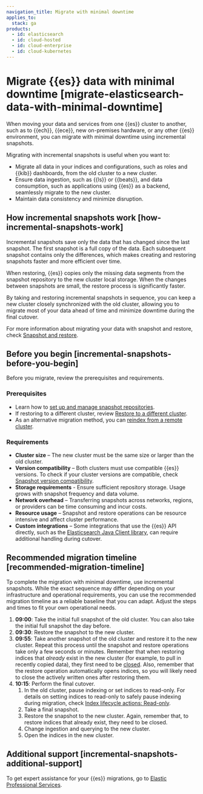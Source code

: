 ```yaml
---
navigation_title: Migrate with minimal downtime
applies_to:
  stack: ga
products:
  - id: elasticsearch
  - id: cloud-hosted
  - id: cloud-enterprise
  - id: cloud-kubernetes
---
```


# Migrate {{es}} data with minimal downtime [migrate-elasticsearch-data-with-minimal-downtime]
When moving your data and services from one {{es}} cluster to another, such as to {{ech}}, {{ece}}, new on-premises hardware, or any other {{es}} environment, you can migrate with minimal downtime using incremental snapshots. 

Migrating with incremental snapshots is useful when you want to:

* Migrate all data in your indices and configurations, such as roles and {{kib}} dashboards, from the old cluster to a new cluster.
* Ensure data ingestion, such as {{ls}} or {{beats}}, and data consumption, such as applications using {{es}} as a backend, seamlessly migrate to the new cluster.
* Maintain data consistency and minimize disruption.  

## How incremental snapshots work [how-incremental-snapshots-work]
Incremental snapshots save only the data that has changed since the last snapshot. The first snapshot is a full copy of the data. Each subsequent snapshot contains only the differences, which makes creating and restoring snapshots faster and more efficient over time. 

When restoring, {{es}} copies only the missing data segments from the snapshot repository to the new cluster local storage. When the changes between snapshots are small, the restore process is significantly faster. 

By taking and restoring incremental snapshots in sequence, you can keep a new cluster closely synchronized with the old cluster, allowing you to migrate most of your data ahead of time and minimize downtime during the final cutover. 

For more information about migrating your data with snapshot and restore, check [Snapshot and restore](/deploy-manage/tools/snapshot-and-restore.md).

## Before you begin [incremental-snapshots-before-you-begin]
Before you migrate, review the prerequisites and requirements.

### Prerequisites
* Learn how to [set up and manage snapshot repositories](/deploy-manage/tools/snapshot-and-restore/manage-snapshot-repositories.md). 
* If restoring to a different cluster, review [Restore to a different cluster](/deploy-manage/tools/snapshot-and-restore/restore-snapshot.md#restore-different-cluster).
* As an alternative migration method, you can [reindex from a remote cluster](/manage-data/migrate.md#ech-reindex-remote).

### Requirements
* **Cluster size** – The new cluster must be the same size or larger than the old cluster. 
* **Version compatibility** – Both clusters must use compatible {{es}} versions. To check if your cluster versions are compatible, check [Snapshot version compatibility](/deploy-manage/tools/snapshot-and-restore.md#snapshot-restore-version-compatibility).
* **Storage requirements** - Ensure sufficient repository storage. Usage grows with snapshot frequency and data volume. 
* **Network overhead** – Transferring snapshots across networks, regions, or providers can be time consuming and incur costs.
* **Resource usage** – Snapshot and restore operations can be resource intensive and affect cluster performance.
* **Custom integrations** – Some integrations that use the {{es}} API directly, such as the [Elasticsearch Java Client library](elasticsearch-java://reference/index.md), can require additional handling during cutover.

## Recommended migration timeline [recommended-migration-timeline]
Tp complete the migration with minimal downtime, use incremental snapshots. While the exact sequence may differ depending on your infrastructure and operational requirements, you can use the recommended migration timeline as a reliable baseline that you can adapt. Adjust the steps and times to fit your own operational needs.

1. **09:00**: Take the initial full snapshot of the old cluster. You can also take the initial full snapshot the day before.
2. **09:30**: Restore the snapshot to the new cluster.
3. **09:55**: Take another snapshot of the old cluster and restore it to the new cluster. Repeat this process until the snapshot and restore operations take only a few seconds or minutes. Remember that when restoring indices that _already_ exist in the new cluster (for example, to pull in recently copied data), they first need to be [closed](/deploy-manage/tools/snapshot-and-restore/restore-snapshot.md#considerations). Also, remember that the restore operation automatically opens indices, so you will likely need to close the actively written ones after restoring them.
4. **10:15**: Perform the final cutover.
    1. In the old cluster, pause indexing or set indices to read-only. For details on setting indices to read-only to safely pause indexing during migration, check [Index lifecycle actions: Read-only](elasticsearch://reference/elasticsearch/index-lifecycle-actions/ilm-readonly.md).
    2. Take a final snapshot. 
    3. Restore the snapshot to the new cluster. Again, remember that, to restore indices that already exist, they need to be closed.
    4. Change ingestion and querying to the new cluster. 
    5. Open the indices in the new cluster. 

## Additional support [incremental-snapshots-additional-support]
To get expert assistance for your {{es}} migrations, go to [Elastic Professional Services](https://www.elastic.co/consulting).

